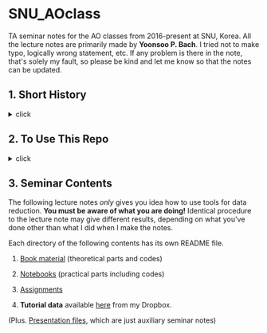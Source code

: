 # SNU_AOclass
TA seminar notes for the AO classes from 2016-present at SNU, Korea. All the lecture notes are primarily made by **Yoonsoo P. Bach**. I tried not to make typo, logically wrong statement, etc. If any problem is there in the note, that's solely my fault, so please be kind and let me know so that the notes can be updated.


## 1. Short History
<details><summary>click</summary>
<p>

| Semester    | Instructor                  | TA                                         |
| ----------- | --------------------------- | ------------------------------------------ |
| 2020 Spring | professor Masateru Ishiguro | Jooyeon Geem, Yoonsoo P. Bach (unofficial) |
| 2019 Fall   | professor Masateru Ishiguro | Hangbin Jo, Yoonsoo P. Bach (unofficial)   |
| 2019 Spring | professor Masateru Ishiguro | Sunho Jin, Yoonsoo P. Bach (unofficial)    |
| 2018 Fall   | professor Masateru Ishiguro | Sunho Jin, Yoonsoo P. Bach (unofficial)    |
| 2018 Spring | professor Masateru Ishiguro | Sunho Jin, Yoonsoo P. Bach (unofficial)    |
| 2017 Fall   | professor Masateru Ishiguro | Yoonsoo P. Bach (& Da-Eun Kang)            |
| 2017 Spring | professor Masateru Ishiguro | Yoonsoo P. Bach (& Na-Eun Shin)            |
| 2016 Fall   | professor Masateru Ishiguro | Yoonsoo P. Bach                            |

- In 2020: The name of the repo changed (Jan). All previous repos (2017, 2018) are **archived** (Jan).
- In 2019: Made this repo.
- In 2018: Made GitHub repo [link](https://github.com/ysBach/AO_2018). Many documents changed from ipynb to md.
- In 2017: Made GitHub repo [AO_2017](https://github.com/ysBach/AO_2017) and [website](https://ysbach.github.io/AO_2017/). 
- In 2016: No GitHub, but just MS Word-based lecture notes of PyRAF.
</p>
</details>



## 2. To Use This Repo

<details><summary>click</summary>
<p>
You may have your preferences to use this repo. One of the possible suggestions is to clone/fork this repo and pull regularly to keep updated:

```
$ cd <Where you want to download this lecture note>
```

For the first time only:

```
$ git clone https://github.com/ysBach/SNU_AOclass.git
```

From the second time:

```
$ git pull
```
</p>
</details>



## 3. Seminar Contents

The following lecture notes *only* gives you idea how to use tools for data reduction. **You must be aware of what you are doing!** Identical procedure to the lecture note may give different results, depending on what you've done other than what I did when I make the notes.



Each directory of the following contents has its own README file.

1. [Book material](Books/) (theoretical parts and codes)

2. [Notebooks](Notebooks/) (practical parts including codes)
3. [Assignments](Assignments/)
4. **Tutorial data** available [here](https://www.dropbox.com/sh/3a1j3495o08yweh/AACSPhIhLwut38yYX8mjvX3ka?dl=0) from my Dropbox.

(Plus. [Presentation files](Notebooks/ppt), which are just auxiliary seminar notes)

